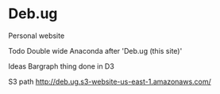 Deb.ug
======

Personal website

Todo
	Double wide Anaconda after 'Deb.ug (this site)'

Ideas
	Bargraph thing done in D3

S3 path
	http://deb.ug.s3-website-us-east-1.amazonaws.com/